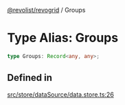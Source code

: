 [@revolist/revogrid](README.md) / Groups

# Type Alias: Groups

```ts
type Groups: Record<any, any>;
```

## Defined in

[src/store/dataSource/data.store.ts:26](https://github.com/revolist/revogrid/blob/6d16baf0ac19236f5511b0ce2aeccf75326e95c2/src/store/dataSource/data.store.ts#L26)
